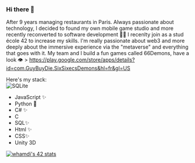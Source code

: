 ### Hi there 👋

After 9 years managing restaurants in Paris. 
Always passionate about technology, I decided to found my own mobile game studio and more recently reconverted to software development 🧑‍💻
I recenlty join as a stud école 42 to increase my skills.
I'm really passionate about web3 and more deeply about the immersive experience via the "metaverse" and everything that goes with it.
My team and I build a fun games called 66Demons, have a look 👁 > https://play.google.com/store/apps/details?id=com.GuyBuyDie.SixSixecsDemons&hl=fr&gl=US

Here's my stack: <br>
![SQLite](https://img.shields.io/badge/sqlite-%2307405e.svg?style=for-the-badge&logo=sqlite&logoColor=white)
- JavaScript ✨
- Python 🐍
- C# ✨
- C
- SQL✨
- Html ✨
- CSS✨
- Unity 3D 

<a href="https://github.com/oakoudad/badge42"><img src="https://badge.mediaplus.ma/landscapes/whamdi?1337Badge=off&UM6P=off" alt="whamdi's 42 stats" /></a>
